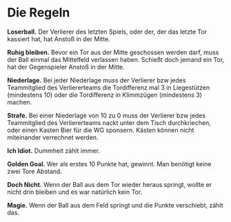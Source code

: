 # Die Regeln
**Loserball.** Der Verlierer des letzten Spiels, oder der, der das letzte Tor kassiert hat, hat Anstoß in der Mitte.

**Ruhig bleiben.** Bevor ein Tor aus der Mitte geschossen werden darf, muss der Ball einmal das Mittelfeld verlassen haben. Schießt doch jemand ein Tor, hat der Gegenspieler Anstoß in der Mitte.

**Niederlage.** Bei jeder Niederlage muss der Verlierer bzw jedes Teammitglied des Verliererteams die Tordifferenz mal 3 in Liegestützen (mindestens 10) oder die Tordifferenz in Klimmzügen (mindestens 3) machen.

**Strafe.** Bei einer Niederlage von 10 zu 0 muss der Verlierer bzw jedes Teammitglied des Verliererteams nackt unter dem Tisch durchkriechen, oder einen Kasten Bier für die WG sponsern. Kästen können nicht miteinander verrechnet werden.

**Ich Idiot.** Dummheit zählt immer.

**Golden Goal.** Wer als erstes 10 Punkte hat, gewinnt. Man benötigt keine zwei Tore Abstand.

**Doch Nicht.** Wenn der Ball aus dem Tor wieder heraus springt, wollte er nicht drin bleiben und es war natürlich kein Tor.

**Magie.** Wenn der Ball aus dem Feld springt und die Punkte verschiebt, zählt das.
